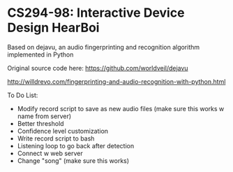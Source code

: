 CS294-98: Interactive Device Design
HearBoi
==========
Based on dejavu, an audio fingerprinting and recognition algorithm implemented in Python

Original source code here: https://github.com/worldveil/dejavu

http://willdrevo.com/fingerprinting-and-audio-recognition-with-python.html

To Do List:
- Modify record script to save as new audio files (make sure this works w name from server)
- Better threshold
- Confidence level customization
- Write record script to bash
- Listening loop to go back after detection
- Connect w web server
- Change "song" (make sure this works)
